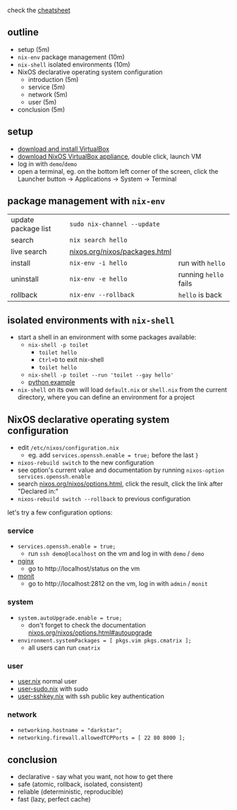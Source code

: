 check the [cheatsheet](cheatsheet.md)

## outline

- setup (5m)
- `nix-env` package management (10m)
- `nix-shell` isolated environments (10m)
- NixOS declarative operating system configuration
  - introduction (5m)
  - service (5m)
  - network (5m)
  - user (5m)
- conclusion (5m)


## setup

- [download and install VirtualBox](https://www.virtualbox.org/wiki/Downloads)
- [download NixOS VirtualBox appliance](https://nixos.org/nixos/download.html), double click, launch VM
- log in with `demo`/`demo`
- open a terminal, eg. on the bottom left corner of the screen, click the  Launcher button → Applications → System → Terminal


## package management with `nix-env`

| | | |
|---|---|---|
| update package list | `sudo nix-channel --update` ||
| search | `nix search hello` ||
| live search | [nixos.org/nixos/packages.html](https://nixos.org/nixos/packages.html) ||
| install | `nix-env -i hello` | run with `hello` |
| uninstall | `nix-env -e hello` | running `hello` fails |
| rollback | `nix-env --rollback` | `hello` is  back |


## isolated environments with `nix-shell`

- start a shell in an environment with some packages available:
  - `nix-shell -p toilet`
    - `toilet hello`
    - `Ctrl+D` to exit nix-shell
    - `toilet hello`
  - `nix-shell -p toilet --run 'toilet --gay hello'`
  - [python example](python.md)
- `nix-shell` on its own will load `default.nix` or `shell.nix` from the current directory, where you can define an environment for a project


## NixOS declarative operating system configuration

- edit `/etc/nixos/configuration.nix`
  - eg. add `services.openssh.enable = true;` before the last `}`
- `nixos-rebuild switch` to the new configuration
- see option's current value and documentation by running `nixos-option services.openssh.enable`
- search [nixos.org/nixos/options.html](https://nixos.org/nixos/options.html), click the result, click the link after "Declared in:"
- `nixos-rebuild switch --rollback` to previous configuration

let's try a few configuration options:


### service

- `services.openssh.enable = true;`
  - run `ssh demo@localhost` on the vm and log in with `demo` / `demo`
- [nginx](nixos/nginx.nix)
  - go to http://localhost/status on the vm
- [monit](nixos/monit.nix)
  - go to http://localhost:2812 on the vm, log in with `admin` / `monit`


### system

- `system.autoUpgrade.enable = true;`
  - don't forget to check the documentation [nixos.org/nixos/options.html#autoupgrade](https://nixos.org/nixos/options.html#autoupgrade)
- `environment.systemPackages = [ pkgs.vim pkgs.cmatrix ];`
  - all users can run `cmatrix`


### user

- [user.nix](nixos/user.nix) normal user
- [user-sudo.nix](nixos/user-sudo.nix) with sudo
- [user-sshkey.nix](nixos/user-sshkey.nix) with ssh public key authentication


### network

- `networking.hostname = "darkstar";`
- `networking.firewall.allowedTCPPorts = [ 22 80 8000 ];`


## conclusion

- declarative - say what you want, not how to get there
- safe (atomic, rollback, isolated, consistent)
- reliable (deterministic, reproducible)
- fast (lazy, perfect cache)
